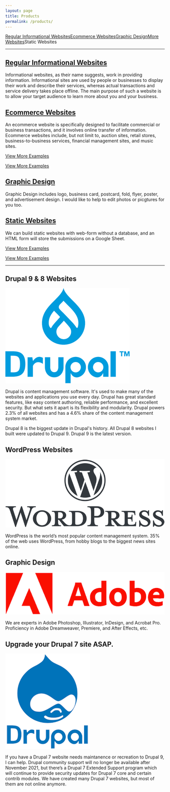 ```yaml
---
layout: page
title: Products
permalink: /products/
---
```

<div class="submenuright">
   <p><a href="/regular-website-examples/">Regular Informational Websites</a><a href="/ecommerce-website-examples/">Ecommerce Websites</a><a href="/graphic-design-examples/">Graphic Design</a><a href="/more-website-examples/">More Websites</a><span>Static Websites</span></p>
</div>

<div class="submenurighthr">
   <hr>
</div>

<div class="gridlayoutsecond">
   <div class="container-fluid">
      <div class="row"> 
         <div class="col-md-6 col-lg-6" id="pagelayout11">
            <h2><a href="/regular-website-examples">Regular Informational Websites</a></h2>
            <p>Informational websites, as their name suggests, work in providing information. Informational sites are used by people or businesses to display their work and describe their services, whereas actual transactions and service delivery takes place offline. The main purpose of such a website is to allow your target audience to learn more about you and your business.</p>
         </div>
         <div class="col-md-6 col-lg-6" id="pagelayout12">
            <h2><a href="/ecommerce-website-examples">Ecommerce Websites</a></h2>
            <p>An ecommerce website is specifically designed to facilitate commercial or business transactions, and it involves online transfer of information. Ecommerce websites include, but not limit to, auction sites, retail stores, business-to-business services, financial management sites, and music sites.</p>
          </div>       
      </div>
      <div class="row" id="colmddisplayno"> 
         <div class="col-md-6 col-lg-6" id="pagelayout21">
            <p><a href="/regular-website-examples">View More Examples</a></p>
         </div>
         <div class="col-md-6 col-lg-6" id="pagelayout22">
            <p><a href="/ecommerce-website-examples">View More Examples</a></p>
         </div>       
      </div>
   </div>
</div>

<div class="gridlayoutsecond">
   <div class="container-fluid">
      <div class="row"> 
         <div class="col-md-6 col-lg-6" id="pagelayout12">
            <h2><a href="/graphic-design-examples">Graphic Design</a></h2>
            <p>Graphic Design includes logo, business card, postcard, fold, flyer, poster, and advertisement design. I would like to help to edit photos or picgtures for you too. </p>
         </div>
         <div class="col-md-6 col-lg-6" id="pagelayout11">
            <h2><a href="/pcs-music-friends">Static Websites</a></h2>
            <p>We can build static websites with web-form without a database, and an HTML form will store the submissions on a Google Sheet.</p>
         </div>       
      </div>
      <div class="row" id="colmddisplayno"> 
         <div class="col-md-6 col-lg-6" id="pagelayout22">
            <p><a href="/graphic-design-examples">View More Examples</a></p>
         </div>
         <div class="col-md-6 col-lg-6" id="pagelayout21">
            <p><a href="/pcs-music-friends">View More Examples</a></p>
         </div>       
      </div>
   </div>
</div>

<div class="submenurighthr">
   <hr>
</div>

<div class="gridlayoutsecond">
   <div class="container-fluid">
      <div class="row"> 
         <div class="col-md-6 col-lg-6" id="pagelayout11">
            <h2>Drupal 9 &amp; 8 Websites</h2>
            <p><a href="https://www.drupal.org/" target="_blank"><img src="/images/LogoDrupal9.png" alt="Logo"></a></p>  
            <p>Drupal is content management software. It's used to make many of the websites and applications you use every day. Drupal has great standard features, like easy content authoring, reliable performance, and excellent security. But what sets it apart is its flexibility and modularity. Drupal powers 2.3% of all websites and has a 4.6% share of the content management system market.</p>
            <p>Drupal 8 is the biggest update in Drupal's history. All Drupal 8 websites I built were updated to Drupal 9. Drupal 9 is the latest version.</p>
         </div>
         <div class="col-md-6 col-lg-6" id="pagelayout12">
            <h2>WordPress Websites</h2>
            <p><a href="https://www.wordpress.org/" target="_blank"><img src="/images/LogoWordPress.png" alt="Logo"></a></p>  
            <p>WordPress is the world’s most popular content management system. 35% of the web uses WordPress, from hobby blogs to the biggest news sites online.</p>
          </div>       
      </div>
   </div>
</div>

<div class="gridlayoutsecond">
   <div class="container-fluid">
      <div class="row"> 
         <div class="col-md-6 col-lg-6" id="pagelayout12">
            <h2>Graphic Design</h2>
            <p><a href="https://www.adobe.com/" target="_blank"><img src="/images/LogoAdobe.png" alt="Logo"></a></p>  
            <p>We are experts in Adobe Photoshop, Illustrator, InDesign, and Acrobat Pro. Proficiency in Adobe Dreamweaver, Premiere, and After Effects, etc.</p>
         </div>
         <div class="col-md-6 col-lg-6" id="pagelayout11">
            <h2>Upgrade your Drupal 7 site ASAP.</h2>
            <p><a href="https://www.drupal.org/" target="_blank"><img src="/images/LogoDrupal7.png" alt="Logo"></a></p>  
            <p>If you have a Drupal 7 website needs maintanence or recreation to Drupal 9, I can help. Drupal community support will no longer be available after November 2021, but there’s a Drupal 7 Extended Support program which will continue to provide security updates for Drupal 7 core and certain contrib modules. We have created many Drupal 7 websites, but most of them are not online anymore.</p>
         </div>       
      </div>
   </div>
</div>
